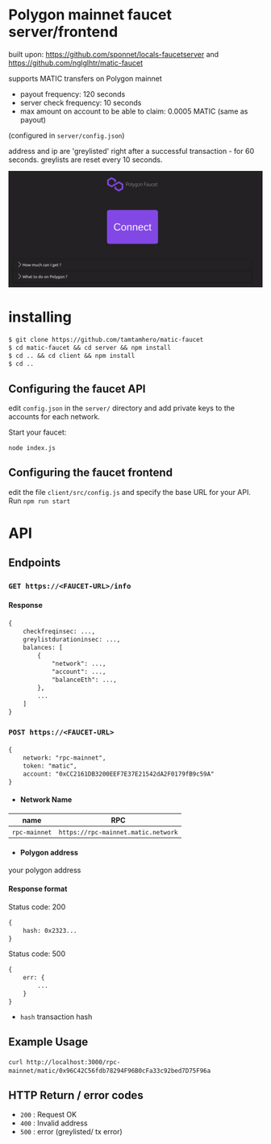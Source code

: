 # Polygon mainnet faucet server/frontend

built upon: https://github.com/sponnet/locals-faucetserver and https://github.com/nglglhtr/matic-faucet

supports MATIC transfers on Polygon mainnet

- payout frequency: 120 seconds
- server check frequency: 10 seconds
- max amount on account to be able to claim: 0.0005 MATIC (same as payout)

(configured in `server/config.json`)

address and ip are 'greylisted' right after a successful transaction - for 60 seconds. greylists are reset every 10 seconds.

![screenshot](screen.png)

# installing

```
$ git clone https://github.com/tamtamhero/matic-faucet
$ cd matic-faucet && cd server && npm install
$ cd .. && cd client && npm install
$ cd ..
```

## Configuring the faucet API

edit ```config.json``` in the `server/` directory and add private keys to the accounts for each network.

Start your faucet:

```
node index.js
```

## Configuring the faucet frontend

edit the file `client/src/config.js` and specify the base URL for your API. Run `npm run start`

# API

## Endpoints

### ```GET https://<FAUCET-URL>/info```

#### Response
```
{
	checkfreqinsec: ...,
	greylistdurationinsec: ...,
	balances: [
		{
			"network": ...,
			"account": ...,
			"balanceEth": ...,
		},
		...
	]
}
```

### ```POST https://<FAUCET-URL>```
```
{
	network: "rpc-mainnet",
	token: "matic",
	account: "0xCC2161DB3200EEF7E37E21542dA2F0179fB9c59A"
}
```

- #### Network Name
|name|RPC|
|---|---|
|`rpc-mainnet`|`https://rpc-mainnet.matic.network`|

- #### Polygon address
your polygon address

#### Response format
Status code: 200
```
{ 
	hash: 0x2323... 
}
```
Status code: 500
```
{
	err: {
		...
	}
}
```
* `hash` transaction hash 

## Example Usage

`curl http://localhost:3000/rpc-mainnet/matic/0x96C42C56fdb78294F96B0cFa33c92bed7D75F96a`


## HTTP Return / error codes

* `200` : Request OK
* `400` : Invalid address
* `500` : error (greylisted/ tx error)
